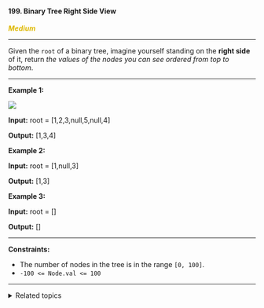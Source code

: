 #### 199. Binary Tree Right Side View

<span style="color:#deb800">***Medium***</span>
___

Given the `root` of a binary tree, imagine yourself standing on the **right side** of it, return _the values of the nodes you can see ordered from top to bottom_.
___

**Example 1:**

![](https://assets.leetcode.com/uploads/2021/02/14/tree.jpg)

**Input:** root = [1,2,3,null,5,null,4]

**Output:** [1,3,4] 

**Example 2:**

**Input:** root = [1,null,3]

**Output:** [1,3] 

**Example 3:**

**Input:** root = []

**Output:** [] 
___

**Constraints:**

*   The number of nodes in the tree is in the range `[0, 100]`.
*   `-100 <= Node.val <= 100`
___

<details><summary>Related topics</summary>

[#Tree](https://leetcode.com/tag/tree/)
[#Depth-First Search](https://leetcode.com/tag/depth-first-search/)
[#Breadth-First Search](https://leetcode.com/tag/breadth-first-search/)
[#Binary Tree](https://leetcode.com/tag/binary-tree/)

</details>